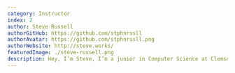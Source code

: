 ```yaml
---
category: Instructor
index: 2
author: Steve Russell
authorGitHub: https://github.com/stphnrssll
authorAvatar: https://github.com/stphnrssll.png
authorWebsite: http://steve.works/
featuredImage: ./steve-russell.png
description: Hey, I’m Steve, I’m a junior in Computer Science at Clemson and I’ll be helping students learn JavaScript and React. I’m excited to help students build their dream projects the same way I built mine!
---
```

